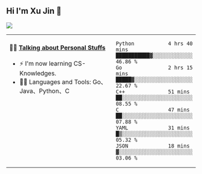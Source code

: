 
## Hi I'm Xu Jin 👋
![](https://komarev.com/ghpvc/?username=jiayouxujin&color=brightgreen&label=PROFILE+VIEWS)



<table align="center">
<tr>
<td valign="top" width="60%">

#### 🏋️‍♀️ <a href="https://github.com/jiayouxujin" target="_blank">Talking about Personal Stuffs</a>
<!-- recent_releases starts -->

- ⚡  I'm now learning CS-Knowledges.  
- 🏊‍♂️ Languages and Tools: Go、Java、Python、C
<!-- recent_releases ends -->
</td>
<td>
 
<!--START_SECTION:waka-->

```text
Python           4 hrs 40 mins   ███████████▓░░░░░░░░░░░░░   46.86 %
Go               2 hrs 15 mins   █████▓░░░░░░░░░░░░░░░░░░░   22.67 %
C++              51 mins         ██░░░░░░░░░░░░░░░░░░░░░░░   08.55 %
C                47 mins         ██░░░░░░░░░░░░░░░░░░░░░░░   07.88 %
YAML             31 mins         █▒░░░░░░░░░░░░░░░░░░░░░░░   05.32 %
JSON             18 mins         ▓░░░░░░░░░░░░░░░░░░░░░░░░   03.06 %
```

<!--END_SECTION:waka-->
 
</td>
</tr>
</table>





